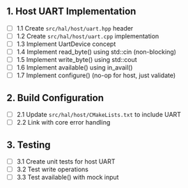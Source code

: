 ## 1. Host UART Implementation

- [ ] 1.1 Create `src/hal/host/uart.hpp` header
- [ ] 1.2 Create `src/hal/host/uart.cpp` implementation
- [ ] 1.3 Implement UartDevice concept
- [ ] 1.4 Implement read_byte() using std::cin (non-blocking)
- [ ] 1.5 Implement write_byte() using std::cout
- [ ] 1.6 Implement available() using in_avail()
- [ ] 1.7 Implement configure() (no-op for host, just validate)

## 2. Build Configuration

- [ ] 2.1 Update `src/hal/host/CMakeLists.txt` to include UART
- [ ] 2.2 Link with core error handling

## 3. Testing

- [ ] 3.1 Create unit tests for host UART
- [ ] 3.2 Test write operations
- [ ] 3.3 Test available() with mock input
